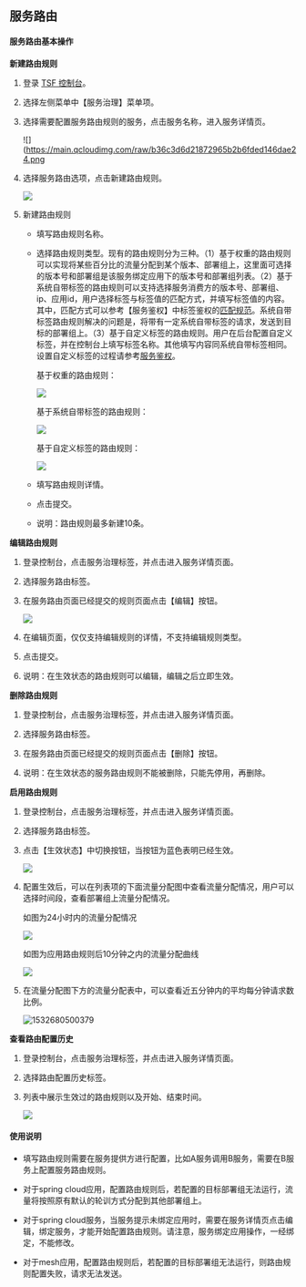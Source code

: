 ## 服务路由

#### 服务路由基本操作

**新建路由规则**

1. 登录 [TSF 控制台](https://console.cloud.tencent.com/tsf)。

2. 选择左侧菜单中【服务治理】菜单项。

3. 选择需要配置服务路由规则的服务，点击服务名称，进入服务详情页。

   ![](https://main.qcloudimg.com/raw/b36c3d6d21872965b2b6fded146dae24.png

4. 选择服务路由选项，点击新建路由规则。

   ![](https://main.qcloudimg.com/raw/91adef6983a94184b7bf23b84384428f.png)

5. 新建路由规则

   - 填写路由规则名称。

   - 选择路由规则类型。现有的路由规则分为三种。（1）基于权重的路由规则可以实现将某些百分比的流量分配到某个版本、部署组上，这里面可选择的版本号和部署组是该服务绑定应用下的版本号和部署组列表。（2）基于系统自带标签的路由规则可以支持选择服务消费方的版本号、部署组、ip、应用id，用户选择标签与标签值的匹配方式，并填写标签值的内容。其中，匹配方式可以参考【服务鉴权】中标签鉴权的[匹配规范](https://cloud.tencent.com/document/product/649/15549)。系统自带标签路由规则解决的问题是，将带有一定系统自带标签的请求，发送到目标的部署组上。（3）基于自定义标签的路由规则。用户在后台配置自定义标签，并在控制台上填写标签名称。其他填写内容同系统自带标签相同。设置自定义标签的过程请参考[服务鉴权](https://cloud.tencent.com/document/product/649/16621)。

     基于权重的路由规则：

     ![](https://main.qcloudimg.com/raw/9627e90316443e4bffc220acccd1a718.png)

     基于系统自带标签的路由规则：

     ![](https://main.qcloudimg.com/raw/c0e5b4715310e83ac9b9bf158fb16e52.png)

     基于自定义标签的路由规则：

     ![](https://main.qcloudimg.com/raw/29013aad643b527f957d7cc7af2250a4.png)

   - 填写路由规则详情。

   - 点击提交。

   - 说明：路由规则最多新建10条。



**编辑路由规则**

1. 登录控制台，点击服务治理标签，并点击进入服务详情页面。

2. 选择服务路由标签。

3. 在服务路由页面已经提交的规则页面点击【编辑】按钮。

   ![](https://main.qcloudimg.com/raw/e9becdd36b5d67e845eac18e229104da.png)

4. 在编辑页面，仅仅支持编辑规则的详情，不支持编辑规则类型。

5. 点击提交。

6. 说明：在生效状态的路由规则可以编辑，编辑之后立即生效。

   

**删除路由规则**

1. 登录控制台，点击服务治理标签，并点击进入服务详情页面。

2. 选择服务路由标签。

3. 在服务路由页面已经提交的规则页面点击【删除】按钮。

4. 说明：在生效状态的服务路由规则不能被删除，只能先停用，再删除。

   

**启用路由规则**

1. 登录控制台，点击服务治理标签，并点击进入服务详情页面。

2. 选择服务路由标签。

3. 点击【生效状态】中切换按钮，当按钮为蓝色表明已经生效。

   ![](https://main.qcloudimg.com/raw/e8936b18d806c0731061e271456bd42d.png)

4. 配置生效后，可以在列表项的下面流量分配图中查看流量分配情况，用户可以选择时间段，查看部署组上流量分配情况。

   如图为24小时内的流量分配情况

   ![](https://main.qcloudimg.com/raw/9d5d43a878664ca9e80aaa5a0790d22d.png)

   如图为应用路由规则后10分钟之内的流量分配曲线

   ![](https://main.qcloudimg.com/raw/d99d5b0a5ea68dacfd6c2106ea56725f.png)

5. 在流量分配图下方的流量分配表中，可以查看近五分钟内的平均每分钟请求数比例。

   ![1532680500379](C:\Users\leayang\AppData\Local\Temp\1532680500379.png)





**查看路由配置历史**

1. 登录控制台，点击服务治理标签，并点击进入服务详情页面。

2. 选择路由配置历史标签。

3. 列表中展示生效过的路由规则以及开始、结束时间。

   ![](https://main.qcloudimg.com/raw/b472d35061f337e33e682f75e0fd14af.png)



#### 使用说明

- 填写路由规则需要在服务提供方进行配置，比如A服务调用B服务，需要在B服务上配置服务路由规则。

- 对于spring cloud应用，配置路由规则后，若配置的目标部署组无法运行，流量将按照原有默认的轮训方式分配到其他部署组上。

- 对于spring cloud服务，当服务提示未绑定应用时，需要在服务详情页点击编辑，绑定服务，才能开始配置路由规则。请注意，服务绑定应用操作，一经绑定，不能修改。

- 对于mesh应用，配置路由规则后，若配置的目标部署组无法运行，则路由规则配置失败，请求无法发送。

  